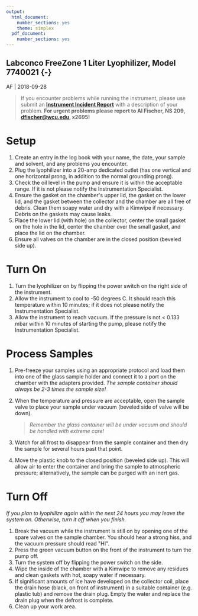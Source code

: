 ```yaml
---
output:
  html_document:
    number_sections: yes
    theme: simplex
  pdf_document:
    number_sections: yes
---
```

Labconco FreeZone 1 Liter Lyophilizer, Model 7740021 {-}
--------
AF | 2018-09-28

> If you encounter problems while running the instrument, please use submit an [**Instrument Incident Report**](https://docs.google.com/forms/d/e/1FAIpQLSc96MiK73kKP06KEZpR0-O7zETCLvWgQtLp_bKEynosUKqpNg/viewform) with a description of your problem.  **For urgent problems please report to Al Fischer, NS 209, dfischer@wcu.edu, x2695!**

# Setup

1. Create an entry in the log book with your name, the date, your sample and solvent, and any problems you encounter.
1. Plug the lyophilizer into a 20-amp dedicated outlet (has one vertical and one horizontal prong, in addition to the normal grounding prong).
1. Check the oil level in the pump and ensure it is within the acceptable range.  If it is not please notify the Instrumentation Specialist.
1. Ensure the gasket on the chamber's upper lid, the gasket on the lower lid, and the gasket between the collector and the chamber are all free of debris.  Clean them soapy water and dry with a Kimwipe if necessary.  Debris on the gaskets may cause leaks.
1. Place the lower lid (with hole) on the collector, center the small gasket on the hole in the lid, center the chamber over the small gasket, and place the lid on the chamber.
1. Ensure all valves on the chamber are in the closed position (beveled side up).

# Turn On

1. Turn the lyophilizer on by flipping the power switch on the right side of the instrument.
1. Allow the instrument to cool to -50 degrees C.  It should reach this temperature within 10 minutes; if it does not please notify the Instrumentation Specialist.
1. Allow the instrument to reach vacuum.  If the pressure is not < 0.133 mbar within 10 minutes of starting the pump, please notify the Instrumentation Specialist.

# Process Samples

1. Pre-freeze your samples using an appropriate protocol and load them into one of the glass sample holder and connect it to a port on the chamber with the adapters provided.  *The sample container should always be 2-3 times the sample size!*
1. When the temperature and pressure are acceptable, open the sample valve to place your sample under vacuum (beveled side of valve will be down).
  
    > *Remember the glass container will be under vacuum and should be handled with extreme care!*

1. Watch for all frost to disappear from the sample container and then dry the sample for several hours past that point.
1. Move the plastic knob to the closed position (beveled side up).  This will allow air to enter the container and bring the sample to atmospheric pressure; alternatively, the sample can be purged with an inert gas.

# Turn Off

*If you plan to lyophilize again within the next 24 hours you may leave the system on.  Otherwise, turn it off when you finish.*

1. Break the vacuum while the instrument is still on by opening one of the spare valves on the sample chamber.  You should hear a strong hiss, and the vacuum pressure should read "HI".
1. Press the green vacuum button on the front of the instrument to turn the pump off.
1. Turn the system off by flipping the power switch on the side.
1. Wipe the inside of the chamber with a Kimwipe to remove any residues and clean gaskets with hot, soapy water if necessary.
1. If significant amounts of ice have developed on the collector coil, place the drain hose (black, on front of instrument) in a suitable container (e.g. plastic tub) and remove the drain plug.  Empty the water and replace the drain plug when the defrost is complete.
1. Clean up your work area.
